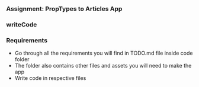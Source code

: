 ### Assignment: PropTypes to Articles App

### writeCode

### Requirements

 - Go through all the requirements you will find in TODO.md file inside code folder
 - The folder also contains other files and assets you will need to make the app
 - Write code in respective files